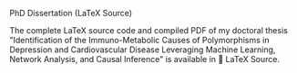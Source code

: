 PhD Dissertation (LaTeX Source)

The complete LaTeX source code and compiled PDF of my doctoral thesis 
"Identification of the Immuno-Metabolic Causes of Polymorphisms in Depression and Cardiovascular Disease 
Leveraging Machine Learning, Network Analysis, and Causal Inference" is available in 📜 LaTeX Source.
